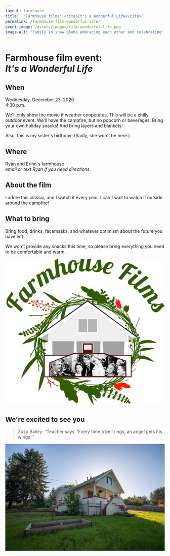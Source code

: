 ```yaml
---
layout: farmhouse
title:  "Farmhouse films: <cite>It's a Wonderful Life</cite>"
permalink: /farmhouse-film-wonderful-life/
event-image: /assets/images/film-wonderful-life.png
image-alt: "Family in snow globe embracing each other and celebrating"
---
```


<h1>Farmhouse film event: <br><cite>It's a Wonderful Life</cite></h1>

## When

Wednesday, December 23, 2020<br>
4:30 p.m.

We'll only show the movie if weather cooperates. This will be a chilly outdoor event. We'll have the campfire, but no popcorn or beverages. Bring your own holiday snacks! And bring layers and blankets!

Also, this is my sister's birthday! (Sadly, she won't be here.)

## Where
Ryan and Erinn's farmhouse
<br><em>email or text Ryan if you need directions.</em>


## About the film

I adore this classic, and I watch it every year. I can't wait to watch it outside around the campfire!

## What to bring
Bring food, drinks, facemasks, and whatever optimism about the future you have left.

We won't provide any snacks this time, so please bring everything you need to be comfortable and warm.

![The farmhouse logo, a botanical theme, with a black and white man with color background and rain](/assets/images/the-farmhouse-wonderful-life.png)

## We're excited to see you

> Zuzu Bailey: “Teacher says, ‘Every time a bell rings, an angel gets his wings.’”



![The Farmhouse in the gloaming](/assets/images/farmhouse.jpg)